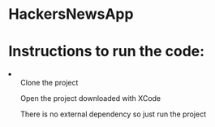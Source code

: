 # HackersNewsApp

<h1>Instructions to run the code:</h1>

<li>
  <ul>Clone the project</ul>
  <ul>Open the project downloaded with XCode</ul>
  <ul>There is no external dependency so just run the project</ul>
</li>
